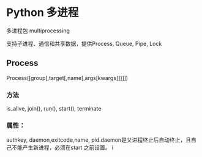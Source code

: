 # Python 多进程

多进程包 multiprocessing

支持子进程、通信和共享数据，提供Process, Queue, Pipe, Lock

## Process
Process([group[,target[,name[,args[kwargs]]]]])

### 方法
is_alive, join(), run(), start(), terminate

### 属性：
authkey, daemon,exitcode,name, pid.daemon是父进程终止后自动终止，且自己不能产生新进程，必须在start
之前设置。
i
